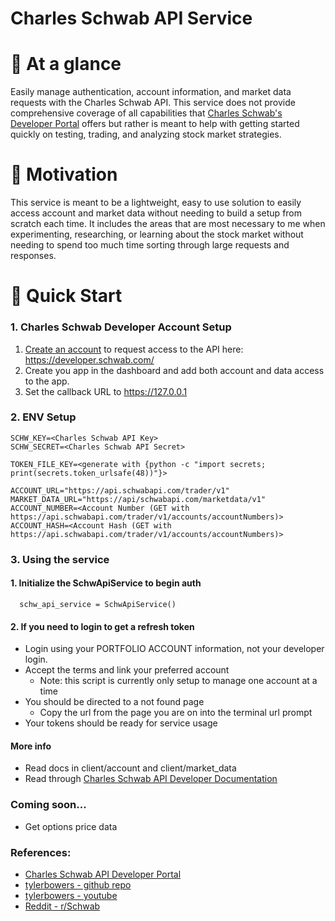 # Charles Schwab API Service

# 👀 At a glance

Easily manage authentication, account information, and market data requests with the Charles Schwab API. This service does not provide comprehensive coverage of all capabilities that [Charles Schwab's Developer Portal](https://developer.schwab.com/) offers but rather is meant to help with getting started quickly on testing, trading, and analyzing stock market strategies.

# 💯 Motivation

This service is meant to be a lightweight, easy to use solution to easily access account and market data without needing to build a setup from scratch each time. It includes the areas that are most necessary to me when experimenting, researching, or learning about the stock market without needing to spend too much time sorting through large requests and responses.

# 🚀 Quick Start

### 1. Charles Schwab Developer Account Setup

1. [Create an account](https://developer.schwab.com/) to request access to the API here: https://developer.schwab.com/
2. Create you app in the dashboard and add both account and data access to the app.
3. Set the callback URL to https://127.0.0.1

### 2. ENV Setup

```
SCHW_KEY=<Charles Schwab API Key>
SCHW_SECRET=<Charles Schwab API Secret>

TOKEN_FILE_KEY=<generate with {python -c "import secrets; print(secrets.token_urlsafe(48))"}>

ACCOUNT_URL="https://api.schwabapi.com/trader/v1"
MARKET_DATA_URL="https://api/schwabapi.com/marketdata/v1"
ACCOUNT_NUMBER=<Account Number (GET with https://api.schwabapi.com/trader/v1/accounts/accountNumbers)>
ACCOUNT_HASH=<Account Hash (GET with https://api.schwabapi.com/trader/v1/accounts/accountNumbers)>
```

### 3. Using the service

#### 1. Initialize the SchwApiService to begin auth

```
  schw_api_service = SchwApiService()
```

#### 2. If you need to login to get a refresh token

- Login using your PORTFOLIO ACCOUNT information, not your developer login.
- Accept the terms and link your preferred account
  - Note: this script is currently only setup to manage one account at a time
- You should be directed to a not found page
  - Copy the url from the page you are on into the terminal url prompt
- Your tokens should be ready for service usage

#### More info

- Read docs in client/account and client/market_data
- Read through [Charles Schwab API Developer Documentation](https://developer.schwab.com/products)

### Coming soon...

- Get options price data

### References:

- [Charles Schwab API Developer Portal](https://developer.schwab.com/products)
- [tylerbowers - github repo](https://github.com/tylerebowers/Schwabdev/tree/main)
- [tylerbowers - youtube](https://www.youtube.com/@tylerebowers)
- [Reddit - r/Schwab](https://www.reddit.com/r/Schwab/comments/1c2ioe1/the_unofficial_guide_to_charles_schwabs_trader/?share_id=ilOFlRkDUXpFi-vE1ceBt&utm_content=2&utm_medium=ios_app&utm_name=ioscss&utm_source=share&utm_term=1)
